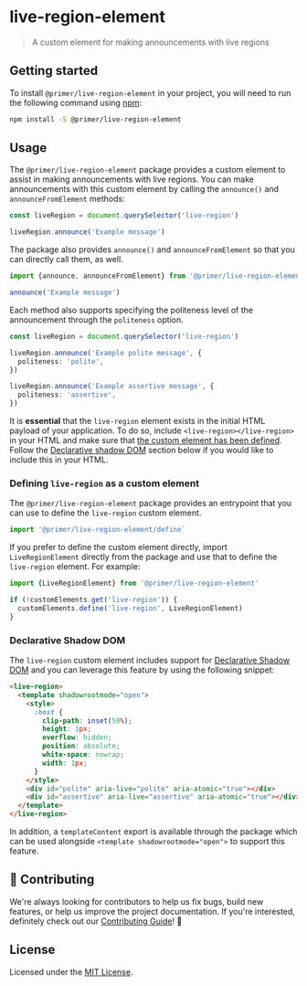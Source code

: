 # live-region-element

> A custom element for making announcements with live regions

## Getting started

To install `@primer/live-region-element` in your project, you will need to run the
following command using [npm](https://www.npmjs.com/):

```bash
npm install -S @primer/live-region-element
```

## Usage

The `@primer/live-region-element` package provides a custom element to assist in making
announcements with live regions. You can make announcements with this custom
element by calling the `announce()` and `announceFromElement` methods:

```ts
const liveRegion = document.querySelector('live-region')

liveRegion.announce('Example message')
```

The package also provides `announce()` and `announceFromElement` so that you
can directly call them, as well.

```ts
import {announce, announceFromElement} from '@primer/live-region-element'

announce('Example message')
```

Each method also supports specifying the politeness level of the announcement
through the `politeness` option.

```ts
const liveRegion = document.querySelector('live-region')

liveRegion.announce('Example polite message', {
  politeness: 'polite',
})

liveRegion.announce('Example assertive message', {
  politeness: 'assertive',
})
```

It is **essential** that the `live-region` element exists in the initial HTML
payload of your application. To do so, include `<live-region></live-region>` in
your HTML and make sure that [the custom element has been
defined](#defining-live-region-as-a-custom-element). Follow the [Declarative
shadow DOM](#declarative-shadow-dom) section below if you would like to include
this in your HTML.

### Defining `live-region` as a custom element

The `@primer/live-region-element` package provides an entrypoint that you can
use to define the `live-region` custom element.

```ts
import '@primer/live-region-element/define`
```

If you prefer to define the custom element directly, import `LiveRegionElement`
directly from the package and use that to define the `live-region` element. For
example:

```ts
import {LiveRegionElement} from '@primer/live-region-element'

if (!customElements.get('live-region')) {
  customElements.define('live-region', LiveRegionElement)
}
```

### Declarative Shadow DOM

The `live-region` custom element includes support for [Declarative Shadow
DOM](https://developer.chrome.com/docs/css-ui/declarative-shadow-dom) and you
can leverage this feature by using the following snippet:

```html
<live-region>
  <template shadowrootmode="open">
    <style>
      :host {
        clip-path: inset(50%);
        height: 1px;
        overflow: hidden;
        position: absolute;
        white-space: nowrap;
        width: 1px;
      }
    </style>
    <div id="polite" aria-live="polite" aria-atomic="true"></div>
    <div id="assertive" aria-live="assertive" aria-atomic="true"></div>
  </template>
</live-region>
```

In addition, a `templateContent` export is available through the package which
can be used alongside `<template shadowrootmode="open">` to support this
feature.

## 🙌 Contributing

We're always looking for contributors to help us fix bugs, build new features,
or help us improve the project documentation. If you're interested, definitely
check out our [Contributing Guide](/.github/CONTRIBUTING.md)! 👀

## License

Licensed under the [MIT License](/LICENSE).

